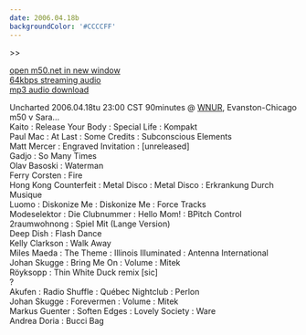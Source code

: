 ```yaml
---
date: 2006.04.18b
backgroundColor: '#CCCCFF'
---
```


\>>

[open m50.net in new window  
](http://m50.net/)[64kbps streaming audio](http://m50.net/streamed/2006.04.18b\(64\).ra)  
[mp3 audio download](http://m50.net/streamed/2006.04.18b\(64\).mp3)

Uncharted 2006.04.18tu 23:00 CST 90minutes @ [WNUR](http://www.wnur.org/), Evanston-Chicago  
m50 v Sara...  
Kaito : Release Your Body : Special Life : Kompakt  
Paul Mac : At Last : Some Credits : Subconscious Elements  
Matt Mercer : Engraved Invitation : \[unreleased\]  
Gadjo : So Many Times  
Olav Basoski : Waterman  
Ferry Corsten : Fire  
Hong Kong Counterfeit : Metal Disco : Metal Disco : Erkrankung Durch Musique  
Luomo : Diskonize Me : Diskonize Me : Force Tracks  
Modeselektor : Die Clubnummer : Hello Mom! : BPitch Control  
2raumwohnong : Spiel Mit (Lange Version)  
Deep Dish : Flash Dance  
Kelly Clarkson : Walk Away  
Miles Maeda : The Theme : Illinois Illuminated : Antenna International  
Johan Skugge : Bring Me On : Volume : Mitek  
Röyksopp : Thin White Duck remix \[sic\]  
?  
Akufen : Radio Shuffle : Québec Nightclub : Perlon  
Johan Skugge : Forevermen : Volume : Mitek  
Markus Guenter : Soften Edges : Lovely Society : Ware  
Andrea Doria : Bucci Bag